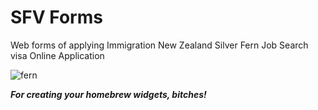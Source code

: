 # SFV Forms
Web forms of applying Immigration New Zealand Silver Fern Job Search visa Online Application

![fern](https://www.immigration.govt.nz/++resource++inz.static.1/images/logo.svg)

***For creating your homebrew widgets, bitches!***